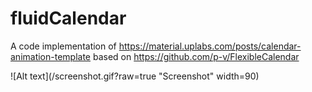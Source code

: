 # fluidCalendar
A code implementation of https://material.uplabs.com/posts/calendar-animation-template based on https://github.com/p-v/FlexibleCalendar

![Alt text](/screenshot.gif?raw=true "Screenshot" width=90)